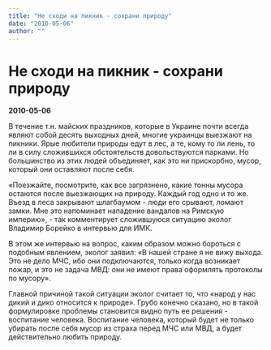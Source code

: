 ```yaml
---
title: "Не сходи на пикник - сохрани природу"
date: "2010-05-06"
author: ""
---
```


# Не сходи на пикник - сохрани природу

**2010-05-06** 

В течение т.н. майских праздников, которые в Украине почти всегда являют  собой десять выходных дней, многие украинцы выезжают на пикники. Ярые  любители природы едут в лес, а те, кому то ли лень, то ли в силу  сложившихся обстоятельств довольствуются парками. Но большинство из этих  людей объединяет, как это ни прискорбно, мусор, который они оставляют  после себя.



«Поезжайте, посмотрите, как все  загрязнено, какие тонны мусора остаются после выезжающих на природу.  Каждый год одно и то же. Въезд в леса закрывают шлагбаумом - люди его  срывают, ломают замки. Мне это напоминает нападение вандалов на Римскую  империю», - так комментирует сложившуюся ситуацию эколог Владимир  Борейко в интервью для ИМК.



В этом же интервью на вопрос, каким  образом можно бороться с подобным явлением, эколог заявил: «В нашей  стране я не вижу выхода. Это не дело МЧС, ибо они подключаются, только  когда возникает пожар, и это не задача МВД: они не имеют права оформлять  протоколы по мусору».



Главной причиной такой ситуации эколог  считает  то, что «народ у нас дикий и дико относится к природе». Грубо  конечно сказано, но в такой формулировке проблемы становится видно путь  ее решения - воспитание человека. Воспитание человека, который будет не  только убирать после себя мусор из страха перед МЧС или МВД, а будет  действительно любить природу.
